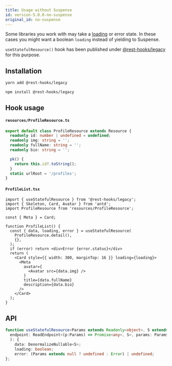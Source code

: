```yaml
---
title: Usage without Suspense
id: version-5.0.0-no-suspense
original_id: no-suspense
---
```


Some libraries you work with may take a [loading](https://ant.design/components/card/#components-card-demo-loading) or error state.
In these cases you might want a boolean `loading` instead of yielding to Suspense.

`useStatefulResource()` hook has been published under [@rest-hooks/legacy](https://www.npmjs.com/package/@rest-hooks/legacy)
for this purpose.

## Installation

<!--DOCUSAURUS_CODE_TABS-->
<!--yarn-->
```bash
yarn add @rest-hooks/legacy
```
<!--npm-->
```bash
npm install @rest-hooks/legacy
```
<!--END_DOCUSAURUS_CODE_TABS-->

## Hook usage

#### `resources/ProfileResource.ts`

```typescript
export default class ProfileResource extends Resource {
  readonly id: number | undefined = undefined;
  readonly img: string = '';
  readonly fullName: string = '';
  readonly bio: string = '';

  pk() {
    return this.id?.toString();
  }
  static urlRoot = '/profiles';
}
```

#### `ProfileList.tsx`

```tsx
import { useStatefulResource } from '@rest-hooks/legacy';
import { Skeleton, Card, Avatar } from 'antd';
import ProfileResource from 'resources/ProfileResource';

const { Meta } = Card;

function ProfileList() {
  const { data, loading, error } = useStatefulResource(
    ProfileResource.detail(),
    {},
  );
  if (error) return <div>Error {error.status}</div>
  return (
    <Card style={{ width: 300, marginTop: 16 }} loading={loading}>
      <Meta
        avatar={
          <Avatar src={data.img} />
        }
        title={data.fullName}
        description={data.bio}
      />
    </Card>
  );
}
```

## API

```typescript
function useStatefulResource<Params extends Readonly<object>, S extends Schema>(
  endpoint: ReadEndpoint<(p:Params) => Promise<any>, S>, params: Params | null
  ): {
    data: DenormalizeNullable<S>;
    loading: boolean;
    error: (Params extends null ? undefined : Error) | undefined;
};
```
